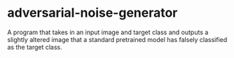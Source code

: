 # adversarial-noise-generator
A program that takes in an input image and target class and outputs a slightly altered image that a standard pretrained model has falsely classified as the target class.
